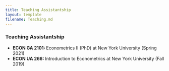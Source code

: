 ```yaml
---
title: Teaching Assistantship
layout: template
filename: Teaching.md
--- 
```


### Teaching Assistantship

<ul>
  <li> <b> ECON GA 2101: </b> Econometrics II (PhD) at New York University (Spring 2021) </li>
  <li> <b> ECON UA 266: </b> Introduction to Econometrics at New York University (Fall 2019) </li>
</ul>
